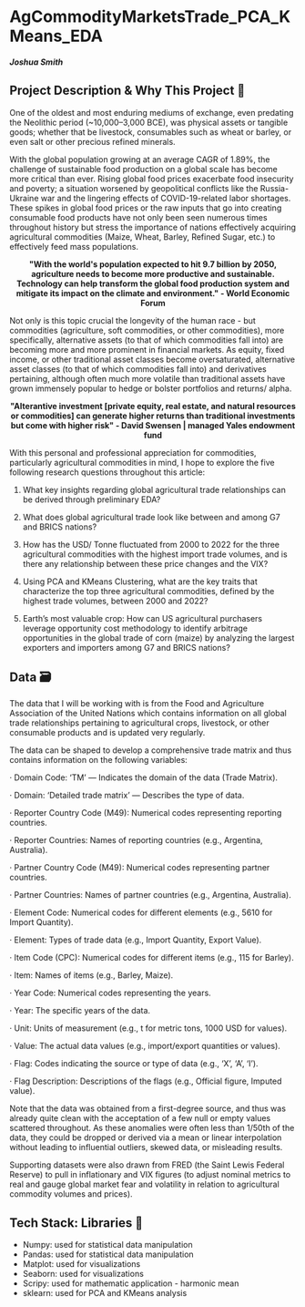 # AgCommodityMarketsTrade_PCA_KMeans_EDA
##### Joshua Smith 
## Project Description & Why This Project &#x1F4D3;

One of the oldest and most enduring mediums of exchange, even predating the Neolithic period (~10,000–3,000 BCE), was physical assets or tangible goods; whether that be livestock, consumables such as wheat or barley, or even salt or other precious refined minerals.

With the global population growing at an average CAGR of 1.89%, the challenge of sustainable food production on a global scale has become more critical than ever. Rising global food prices exacerbate food insecurity and poverty; a situation worsened by geopolitical conflicts like the Russia-Ukraine war and the lingering effects of COVID-19-related labor shortages. These spikes in global food prices or the raw inputs that go into creating consumable food products have not only been seen numerous times throughout history but stress the importance of nations effectively acquiring agricultural commodities (Maize, Wheat, Barley, Refined Sugar, etc.) to effectively feed mass populations.

<p align="center">
  <b> "With the world's population expected to hit 9.7 billion by 2050, agriculture needs to become more productive and sustainable. Technology can help transform the global food production system and mitigate its impact on the climate and environment." - World Economic Forum </b>
</p>

Not only is this topic crucial the longevity of the human race - but commodities (agriculture, soft commodities, or other commodities), more specifically, alternative assets (to that of which commodities fall into) are becoming more and more prominent in financial markets. As equity, fixed income, or other traditional asset classes become oversaturated, alternative asset classes (to that of which commodities fall into) and derivatives pertaining, although often much more volatile than traditional assets have grown immensely popular to hedge or bolster portfolios and returns/ alpha.

<p align="center">
  <b> "Alterantive investment [private equity, real estate, and natural resources or commodities] can generate higher returns than traditional investments but come with higher risk" - David Swensen | managed Yales endowment fund </b>
</p>

With this personal and professional appreciation for commodities, particularly agricultural commodities in mind, I hope to explore the five following research questions throughout this article:

1. What key insights regarding global agricultural trade relationships can be derived through preliminary EDA?

2. What does global agricultural trade look like between and among G7 and BRICS nations?

3. How has the USD/ Tonne fluctuated from 2000 to 2022 for the three agricultural commodities with the highest import trade volumes, and is there any relationship between these price changes and the VIX?

4. Using PCA and KMeans Clustering, what are the key traits that characterize the top three agricultural commodities, defined by the highest trade volumes, between 2000 and 2022?

5. Earth’s most valuable crop: How can US agricultural purchasers leverage opportunity cost methodology to identify arbitrage opportunities in the global trade of corn (maize) by analyzing the largest exporters and importers among G7 and BRICS nations?


## Data &#x1F5C3;

The data that I will be working with is from the Food and Agriculture Association of the United Nations which contains information on all global trade relationships pertaining to agricultural crops, livestock, or other consumable products and is updated very regularly.

The data can be shaped to develop a comprehensive trade matrix and thus contains information on the following variables:

· Domain Code: ‘TM’ — Indicates the domain of the data (Trade Matrix).

· Domain: ‘Detailed trade matrix’ — Describes the type of data.

· Reporter Country Code (M49): Numerical codes representing reporting countries.

· Reporter Countries: Names of reporting countries (e.g., Argentina, Australia).

· Partner Country Code (M49): Numerical codes representing partner countries.

· Partner Countries: Names of partner countries (e.g., Argentina, Australia).

· Element Code: Numerical codes for different elements (e.g., 5610 for Import Quantity).

· Element: Types of trade data (e.g., Import Quantity, Export Value).

· Item Code (CPC): Numerical codes for different items (e.g., 115 for Barley).

· Item: Names of items (e.g., Barley, Maize).

· Year Code: Numerical codes representing the years.

· Year: The specific years of the data.

· Unit: Units of measurement (e.g., t for metric tons, 1000 USD for values).

· Value: The actual data values (e.g., import/export quantities or values).

· Flag: Codes indicating the source or type of data (e.g., ‘X’, ‘A’, ‘I’).

· Flag Description: Descriptions of the flags (e.g., Official figure, Imputed value).

Note that the data was obtained from a first-degree source, and thus was already quite clean with the acceptation of a few null or empty values scattered throughout. As these anomalies were often less than 1/50th of the data, they could be dropped or derived via a mean or linear interpolation without leading to influential outliers, skewed data, or misleading results.

Supporting datasets were also drawn from FRED (the Saint Lewis Federal Reserve) to pull in inflationary and VIX figures (to adjust nominal metrics to real and gauge global market fear and volatility in relation to agricultural commodity volumes and prices).


## Tech Stack: Libraries &#x1F4F6;
* Numpy: used for statistical data manipulation
* Pandas: used for statistical data manipulation
* Matplot: used for visualizations
* Seaborn: used for visualizations
* Scripy: used for mathematic application - harmonic mean
* sklearn: used for PCA and KMeans analysis
